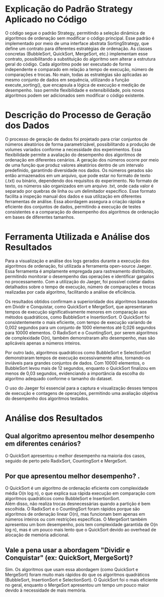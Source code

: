 # Explicação do Padrão Strategy Aplicado no Código

O código segue o padrão Strategy, permitindo a seleção dinâmica de algoritmos de ordenação sem modificar o código principal. Esse padrão é implementado por meio de uma interface abstrata SortingStrategy, que define um contrato para diferentes estratégias de ordenação. As classes concretas (BubbleSort, QuickSort, MergeSort, etc.) implementam esse contrato, possibilitando a substituição do algoritmo sem alterar a estrutura geral do código. Cada algoritmo pode ser executado de forma independente e comparado em relação a tempo de execução, número de comparações e trocas. No main, todas as estratégias são aplicadas ao mesmo conjunto de dados em sequência, utilizando a função execute_sorting(), que encapsula a lógica de execução e medição de desempenho. Isso permite flexibilidade e extensibilidade, pois novos algoritmos podem ser adicionados sem modificar o código existente. 

 

# Descrição do Processo de Geração dos Dados

O processo de geração de dados foi projetado para criar conjuntos de números aleatórios de forma parametrizável, possibilitando a produção de volumes variados conforme a necessidade dos experimentos. Essa flexibilidade permite a avaliação do desempenho dos algoritmos de ordenação em diferentes cenários. A geração dos números ocorre por meio de uma função que produz valores aleatórios dentro de um intervalo predefinido, garantindo diversidade nos dados. Os números gerados são então armazenados em um arquivo, que pode estar no formato de texto (.txt) ou binário, dependendo dos requisitos do experimento. No formato de texto, os números são organizados em um arquivo .txt, onde cada valor é separado por quebras de linha ou um delimitador específico. Esse formato facilita a inspeção manual dos dados e sua utilização em diferentes ferramentas de análise. Essa abordagem assegura a criação rápida e eficiente dos conjuntos de dados, permitindo a execução de testes consistentes e a comparação do desempenho dos algoritmos de ordenação em bases de diferentes tamanhos. 

# Ferramenta Utilizada e Análise dos Resultados
Para a visualização e análise dos logs gerados durante a execução dos algoritmos de ordenação, foi utilizada a ferramenta open-source Jaeger. Essa ferramenta é amplamente empregada para rastreamento distribuído, permitindo monitorar o desempenho das operações e identificar gargalos no processamento. Com a utilização do Jaeger, foi possível coletar dados detalhados sobre o tempo de execução, número de comparações e trocas realizadas por cada algoritmo, facilitando a análise de eficiência.

Os resultados obtidos confirmam a superioridade dos algoritmos baseados em Dividir e Conquistar, como QuickSort e MergeSort, que apresentaram tempos de execução significativamente menores em comparação aos métodos quadráticos, como BubbleSort e InsertionSort. O QuickSort foi consistentemente o mais eficiente, com tempo de execução variando de 0,002 segundos para um conjunto de 1000 elementos até 0,026 segundos para 10000 elementos. O RadixSort e o CountingSort, por serem algoritmos de complexidade O(n), também demonstraram alto desempenho, mas são aplicáveis apenas a números inteiros.

Por outro lado, algoritmos quadráticos como BubbleSort e SelectionSort demonstraram tempos de execução excessivamente altos, tornando-os inviáveis para grandes conjuntos de dados. Com 10000 elementos, o BubbleSort levou mais de 12 segundos, enquanto o QuickSort finalizou em menos de 0,03 segundos, evidenciando a importância da escolha do algoritmo adequado conforme o tamanho do dataset.

O uso do Jaeger foi essencial para a captura e visualização desses tempos de execução e contagens de operações, permitindo uma avaliação objetiva do desempenho dos algoritmos testados. 

# Análise dos Resultados

## Qual algoritmo apresentou melhor desempenho em diferentes cenários?  
 
O QuickSort apresentou o melhor desempenho na maioria dos casos, seguido de perto pelo RadixSort, CountingSort e MergeSort. 
 

## Por que apresentou melhor desempenho?                                     .  
 
O QuickSort é um algoritmo de ordenação eficiente com complexidade média O(n log n), o que explica sua rápida execução em comparação com algoritmos quadráticos como BubbleSort e InsertionSort.  
Além disso, não realiza trocas desnecessárias quando a partição é bem escolhida. O RadixSort e o CountingSort foram rápidos porque são algoritmos de ordenação linear O(n), mas funcionam bem apenas em números inteiros ou com restrições específicas. O MergeSort também apresentou um bom desempenho, pois tem complexidade garantida de O(n log n), mas é um pouco mais lento que o QuickSort devido ao overhead de alocação de memória adicional. 
 

## Vale a pena usar a abordagem "Dividir e Conquistar" (ex: QuickSort, MergeSort)?  
 
Sim. Os algoritmos que usam essa abordagem (como QuickSort e MergeSort) foram muito mais rápidos do que os algoritmos quadráticos (BubbleSort, InsertionSort e SelectionSort). O QuickSort foi o mais eficiente no geral, enquanto o MergeSort apresentou um tempo um pouco maior devido à necessidade de mais memória. 

 

